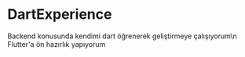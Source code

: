 # DartExperience
 Backend konusunda kendimi dart öğrenerek geliştirmeye çalışıyorum\n
 Flutter'a ön hazırlık yapıyorum
